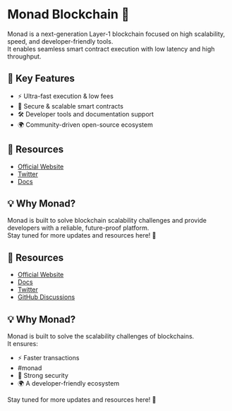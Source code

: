 # Monad Blockchain 🚀

Monad is a next-generation Layer-1 blockchain focused on high scalability, speed, and developer-friendly tools.  
It enables seamless smart contract execution with low latency and high throughput.

## 🔑 Key Features
- ⚡ Ultra-fast execution & low fees  
- 🔗 Secure & scalable smart contracts  
- 🛠️ Developer tools and documentation support  
- 🌍 Community-driven open-source ecosystem  

## 📌 Resources
- [Official Website](https://www.monad.xyz/)  
- [Twitter](https://twitter.com/monad_xyz)  
- [Docs](https://docs.monad.xyz/)  

## 💡 Why Monad?
Monad is built to solve blockchain scalability challenges and provide developers with a reliable, future-proof platform.  
Stay tuned for more updates and resources here! 🚀
## 📌 Resources
- [Official Website](https://www.monad.xyz/)  
- [Docs](https://docs.monad.xyz/)  
- [Twitter](https://twitter.com/monad_xyz)  
- [GitHub Discussions](https://github.com/orgs/monad-dev/discussions)


## 💡 Why Monad?
Monad is built to solve the scalability challenges of blockchains.  
It ensures:  
- ⚡ Faster transactions
- #monad
- 🔐 Strong security  
- 🌍 A developer-friendly ecosystem  

Stay tuned for more updates and resources here! 🚀



